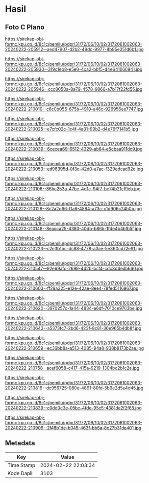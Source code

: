 # Hasil

## Foto C Plano

https://sirekap-obj-formc.kpu.go.id/8c1c/pemilu/pdpr/31/72/06/10/02/3172061002063-20240222-205912--aed47907-d2b2-49dd-9977-8b95e351d6b1.jpg

https://sirekap-obj-formc.kpu.go.id/8c1c/pemilu/pdpr/31/72/06/10/02/3172061002063-20240222-205930--319c1eb8-e5e0-4ca2-bbf5-d4e641060941.jpg

https://sirekap-obj-formc.kpu.go.id/8c1c/pemilu/pdpr/31/72/06/10/02/3172061002063-20240222-205946--ccc8050a-8a79-4578-9866-a7b17f22fd55.jpg

https://sirekap-obj-formc.kpu.go.id/8c1c/pemilu/pdpr/31/72/06/10/02/3172061002063-20240222-210010--c6c0b055-675b-4910-a46c-926956ee7747.jpg

https://sirekap-obj-formc.kpu.go.id/8c1c/pemilu/pdpr/31/72/06/10/02/3172061002063-20240222-210025--e7cfc02c-1c4f-4a31-99b2-d4e76f7141b5.jpg

https://sirekap-obj-formc.kpu.go.id/8c1c/pemilu/pdpr/31/72/06/10/02/3172061002063-20240222-210039--6cecea69-6512-4329-ab64-e5cbaa911dc9.jpg

https://sirekap-obj-formc.kpu.go.id/8c1c/pemilu/pdpr/31/72/06/10/02/3172061002063-20240222-210053--ed96395d-0f3c-42d0-a7ac-f329edcad92c.jpg

https://sirekap-obj-formc.kpu.go.id/8c1c/pemilu/pdpr/31/72/06/10/02/3172061002063-20240222-210106--86bc253a-47be-4d1c-94f7-bc74b21cf9eb.jpg

https://sirekap-obj-formc.kpu.go.id/8c1c/pemilu/pdpr/31/72/06/10/02/3172061002063-20240222-210128--8c2a2d66-f1a6-4584-a73c-c1d906c24b0b.jpg

https://sirekap-obj-formc.kpu.go.id/8c1c/pemilu/pdpr/31/72/06/10/02/3172061002063-20240222-210148--8eacca25-4380-40db-b86b-1f4e4b4bfb5f.jpg

https://sirekap-obj-formc.kpu.go.id/8c1c/pemilu/pdpr/31/72/06/10/02/3172061002063-20240222-210223--c2e3b1bc-dc88-4778-a3ae-5e360cd72e91.jpg

https://sirekap-obj-formc.kpu.go.id/8c1c/pemilu/pdpr/31/72/06/10/02/3172061002063-20240222-210547--92e69afc-2699-442b-bcf4-cdc3d4edb660.jpg

https://sirekap-obj-formc.kpu.go.id/8c1c/pemilu/pdpr/31/72/06/10/02/3172061002063-20240222-210603--ff29a325-e12e-42ae-8ee4-78fed5116967.jpg

https://sirekap-obj-formc.kpu.go.id/8c1c/pemilu/pdpr/31/72/06/10/02/3172061002063-20240222-210620--3970257c-1a44-4834-a6df-7010ce9703be.jpg

https://sirekap-obj-formc.kpu.go.id/8c1c/pemilu/pdpr/31/72/06/10/02/3172061002063-20240222-210643--a5373fc7-2bd6-423f-8c81-36e965b4db8f.jpg

https://sirekap-obj-formc.kpu.go.id/8c1c/pemilu/pdpr/31/72/06/10/02/3172061002063-20240222-210659--ec36bb8a-a513-4085-94a8-938b8173b2ae.jpg

https://sirekap-obj-formc.kpu.go.id/8c1c/pemilu/pdpr/31/72/06/10/02/3172061002063-20240222-210758--acef6058-c417-415a-9219-1304bc2b1c2a.jpg

https://sirekap-obj-formc.kpu.go.id/8c1c/pemilu/pdpr/31/72/06/10/02/3172061002063-20240222-210816--dc956725-080e-4891-80fd-5b9e2d5e4d45.jpg

https://sirekap-obj-formc.kpu.go.id/8c1c/pemilu/pdpr/31/72/06/10/02/3172061002063-20240222-210839--c0dd0c3e-05bc-4fde-95c5-4381de2f2f65.jpg

https://sirekap-obj-formc.kpu.go.id/8c1c/pemilu/pdpr/31/72/06/10/02/3172061002063-20240222-210906--2f48b1de-b045-463f-bb6a-8c27b31de401.jpg


## Metadata

| Key        | Value               |
| ---------- | ------------------- |
| Time Stamp | 2024-02-22 22:03:34 |
| Kode Dapil | 3103                |



